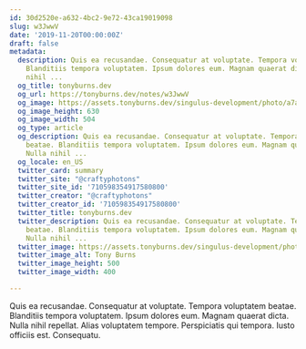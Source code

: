 ```yaml
---
id: 30d2520e-a632-4bc2-9e72-43ca19019098
slug: w3JwwV
date: '2019-11-20T00:00:00Z'
draft: false
metadata:
  description: Quis ea recusandae. Consequatur at voluptate. Tempora voluptatem beatae.
    Blanditiis tempora voluptatem. Ipsum dolores eum. Magnam quaerat dicta. Nulla
    nihil ...
  og_title: tonyburns.dev
  og_url: https://tonyburns.dev/notes/w3JwwV
  og_image: https://assets.tonyburns.dev/singulus-development/photo/a7aaf33dbd0b584a47dea1fc1b3a9bbf.jpeg
  og_image_height: 630
  og_image_width: 504
  og_type: article
  og_description: Quis ea recusandae. Consequatur at voluptate. Tempora voluptatem
    beatae. Blanditiis tempora voluptatem. Ipsum dolores eum. Magnam quaerat dicta.
    Nulla nihil ...
  og_locale: en_US
  twitter_card: summary
  twitter_site: "@craftyphotons"
  twitter_site_id: '710598354917580800'
  twitter_creator: "@craftyphotons"
  twitter_creator_id: '710598354917580800'
  twitter_title: tonyburns.dev
  twitter_description: Quis ea recusandae. Consequatur at voluptate. Tempora voluptatem
    beatae. Blanditiis tempora voluptatem. Ipsum dolores eum. Magnam quaerat dicta.
    Nulla nihil ...
  twitter_image: https://assets.tonyburns.dev/singulus-development/photo/7502d1526646abf03deb056888635686.jpeg
  twitter_image_alt: Tony Burns
  twitter_image_height: 500
  twitter_image_width: 400

---
```


Quis ea recusandae. Consequatur at voluptate. Tempora voluptatem beatae. Blanditiis tempora voluptatem. Ipsum dolores eum. Magnam quaerat dicta. Nulla nihil repellat. Alias voluptatem tempore. Perspiciatis qui tempora. Iusto officiis est. Consequatu.
